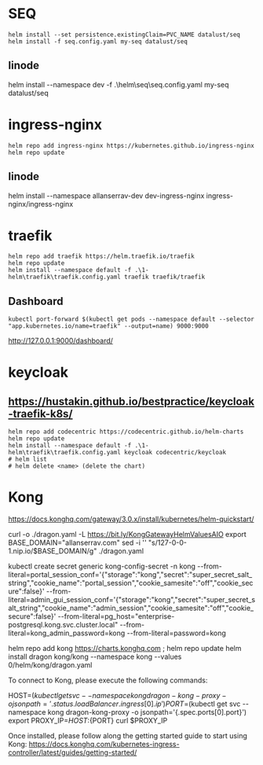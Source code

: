 # SEQ
```
helm install --set persistence.existingClaim=PVC_NAME datalust/seq
helm install -f seq.config.yaml my-seq datalust/seq
```
## linode
helm install --namespace dev -f .\helm\seq\seq.config.yaml my-seq datalust/seq

# ingress-nginx
```
helm repo add ingress-nginx https://kubernetes.github.io/ingress-nginx
helm repo update
```
## linode
helm install --namespace allanserrav-dev dev-ingress-nginx ingress-nginx/ingress-nginx


# traefik
```
helm repo add traefik https://helm.traefik.io/traefik
helm repo update
helm install --namespace default -f .\1-helm\traefik\traefik.config.yaml traefik traefik/traefik
```
## Dashboard
```
kubectl port-forward $(kubectl get pods --namespace default --selector "app.kubernetes.io/name=traefik" --output=name) 9000:9000
```
http://127.0.0.1:9000/dashboard/


# keycloak
## https://hustakin.github.io/bestpractice/keycloak-traefik-k8s/
```
helm repo add codecentric https://codecentric.github.io/helm-charts
helm repo update
helm install --namespace default -f .\1-helm\traefik\traefik.config.yaml keycloak codecentric/keycloak
# helm list
# helm delete <name> (delete the chart)
```

# Kong
https://docs.konghq.com/gateway/3.0.x/install/kubernetes/helm-quickstart/

curl -o ./dragon.yaml -L https://bit.ly/KongGatewayHelmValuesAIO
export BASE_DOMAIN="allanserrav.com"
sed -i '' "s/127-0-0-1\.nip\.io/$BASE_DOMAIN/g" ./dragon.yaml

kubectl create secret generic kong-config-secret -n kong --from-literal=portal_session_conf='{"storage":"kong","secret":"super_secret_salt_string","cookie_name":"portal_session","cookie_samesite":"off","cookie_secure":false}' --from-literal=admin_gui_session_conf='{"storage":"kong","secret":"super_secret_salt_string","cookie_name":"admin_session","cookie_samesite":"off","cookie_secure":false}' --from-literal=pg_host="enterprise-postgresql.kong.svc.cluster.local" --from-literal=kong_admin_password=kong --from-literal=password=kong 

helm repo add kong https://charts.konghq.com ; helm repo update
helm install dragon kong/kong --namespace kong --values 0/helm/kong/dragon.yaml

To connect to Kong, please execute the following commands:

HOST=$(kubectl get svc --namespace kong dragon-kong-proxy -o jsonpath='{.status.loadBalancer.ingress[0].ip}')
PORT=$(kubectl get svc --namespace kong dragon-kong-proxy -o jsonpath='{.spec.ports[0].port}')
export PROXY_IP=${HOST}:${PORT}
curl $PROXY_IP

Once installed, please follow along the getting started guide to start using
Kong: https://docs.konghq.com/kubernetes-ingress-controller/latest/guides/getting-started/

